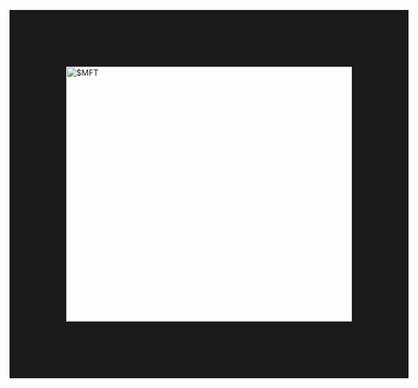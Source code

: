 <img src="https://codepen.io/JonnyBanana/pen/paQyKo" 
alt="$MFT" width="600" height="450" border="100" />
